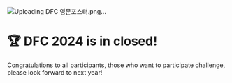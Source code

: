 ![Uploading DFC 영문포스터.png…]()


# 🏆 DFC 2024 is in closed!

Congratulations to all participants, those who want to participate challenge, please look forward to next year!
